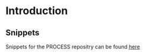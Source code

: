 # Introduction

## Snippets

Snippets for the PROCESS repositry can be found 
[here](https://git.ccfe.ac.uk/process/process/snippets)